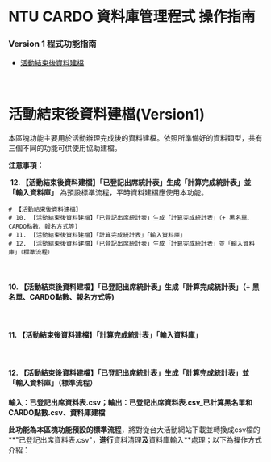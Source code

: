 # NTU CARDO 資料庫管理程式 操作指南

### Version 1 程式功能指南

* [活動結束後資料建檔](#活動結束後資料建檔(Version1))

<br>

# 活動結束後資料建檔(Version1)

​	本區塊功能主要用於活動辦理完成後的資料建檔。依照所準備好的資料類型，共有三個不同的功能可供使用協助建檔。

**注意事項：**

​	**12. 【活動結束後資料建檔】「已登記出席統計表」生成「計算完成統計表」並「輸入資料庫」** 為預設標準流程，平時資料建檔應使用本功能。

```shell
# 【活動結束後資料建檔】
# 10. 【活動結束後資料建檔】「已登記出席統計表」生成「計算完成統計表」（+ 黑名單、CARDO點數、報名方式等)
# 11. 【活動結束後資料建檔】「計算完成統計表」「輸入資料庫」
# 12. 【活動結束後資料建檔】「已登記出席統計表」生成「計算完成統計表」並「輸入資料庫」（標準流程）
```

<br>

#### 10. 【活動結束後資料建檔】「已登記出席統計表」生成「計算完成統計表」（+ 黑名單、CARDO點數、報名方式等)

<br>

#### 11. 【活動結束後資料建檔】「計算完成統計表」「輸入資料庫」

<br>

#### 12. 【活動結束後資料建檔】「已登記出席統計表」生成「計算完成統計表」並「輸入資料庫」（標準流程）

**輸入：已登記出席資料表.csv；輸出：已登記出席資料表.csv_已計算黑名單和CARDO點數.csv、資料庫建檔**

​	**此功能為本區塊功能預設的標準流程**，將對從台大活動網站下載並轉換成csv檔的**"已登記出席資料表.csv"**，進行**資料清理**及**資料庫輸入**處理；以下為操作方式介紹：

